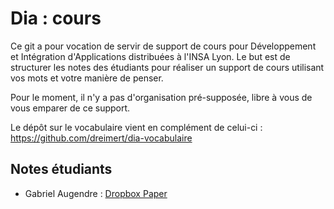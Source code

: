 # Dia : cours

Ce git a pour vocation de servir de support de cours pour Développement et Intégration d'Applications distribuées à l'INSA Lyon. Le but est de structurer les notes des étudiants pour réaliser un support de cours utilisant vos mots et votre manière de penser.

Pour le moment, il n'y a pas d'organisation pré-supposée, libre à vous de vous emparer de ce support.

Le dépôt sur le vocabulaire vient en complément de celui-ci : https://github.com/dreimert/dia-vocabulaire

## Notes étudiants
- Gabriel Augendre : [Dropbox Paper](https://paper.dropbox.com/doc/DIA-Developpement-et-Integration-dApplications-distribuees-GFsODAKJvgw8I5wNbJRvL?_tk=share_copylink)

